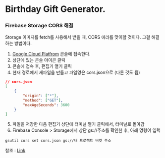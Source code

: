 # Birthday Gift Generator.

### Firebase Storage CORS 해결

Storage 이미지를 fetch를 사용해서 받을 때, CORS 에러를 맞이할 것이다.
그걸 해결하는 방법이다.

1. [Google Cloud Platfrom](https://console.cloud.google.com/) 콘솔에 접속한다.
2. 상단에 있는 콘솔 아이콘 클릭
3. 콘솔에 접속 후, 편집기 열기 클릭
4. 현재 경로에서 새파일을 만들고 파일명은 cors.json으로 (다른 것도 됨)

```json
// cors.json
[
    {
        "origin": ["*"],
        "method": ["GET"],
        "maxAgeSeconds": 3600
    }
]
```

5. 파일을 저장한 다음 편집기 상단에 터미널 열기 클릭해서, 터미널로 돌아감
6. Firebase Console > Storage에서 상단 gs://주소를 확인한 후, 아래 명령어 입력

```
gsutil cors set cors.json gs://내 프로젝트 버켓 주소
```

참조 : [Link](https://stove99.github.io/etc/2021/06/09/firebase-storage-cors-setting/)
